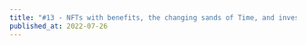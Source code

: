 ```yaml
---
title: "#13 - NFTs with benefits, the changing sands of Time, and investing in a country"
published_at: 2022-07-26
---
```

